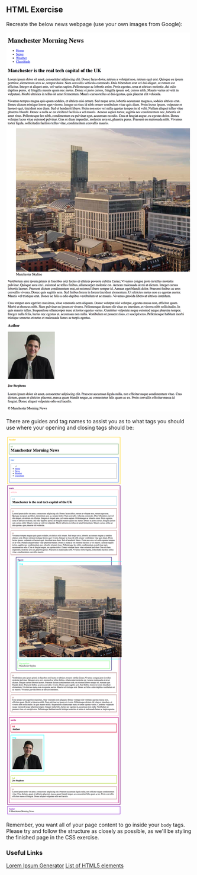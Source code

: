 ## HTML Exercise

Recreate the below news webpage (use your own images from Google):

![News page](html_noguides.png)

There are guides and tag names to assist you as to what tags you should use where your opening and closing tags should be:

![News page with guides](html.png)

Remember, you want all of your page content to go inside your `body` tags. Please try and follow the structure as closely as possible, as we'll be styling the finished page in the CSS exercise. 

### Useful Links

[Lorem Ipsum Generator](http://www.lipsum.com/feed/html)
[List of HTML5 elements](https://developer.mozilla.org/en-US/docs/Web/HTML/Element)
